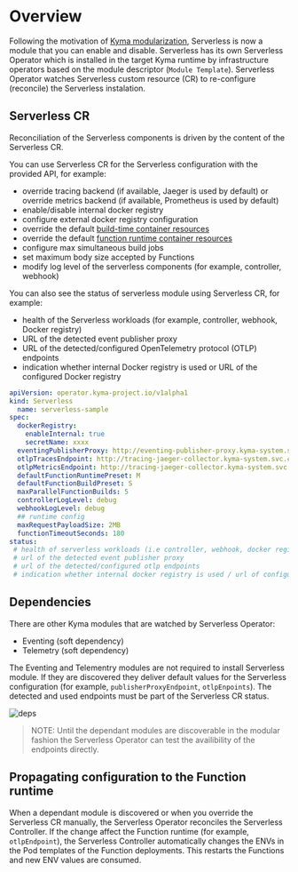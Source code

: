 # Overview

Following the motivation of [Kyma modularization](https://kyma-project.io/docs/kyma/latest/01-overview/#kyma-modules), Serverless is now a module that you can enable and disable. 
Serverless has its own Serverless Operator which is installed in the target Kyma runtime by infrastructure operators based on the module descriptor (`Module Template`).
Serverless Operator watches Serverless custom resource (CR) to re-configure (reconcile) the Serverless instalation.

## Serverless CR

Reconciliation of the Serverless components is driven by the content of the Serverless CR.

You can use Serverless CR for the Serverless configuration with the provided API, for example:
- override tracing backend (if available, Jaeger is used by default) or override metrics backend (if available, Prometheus is used by default)
 - enable/disable internal docker registry
 - configure external docker registry configuration
 - override the default [build-time container resources](/docs/user/07-80-available-presets.md)
 - override the default [function runtime container resources](https://kyma-project.io/docs/kyma/latest/05-technical-reference/svls-09-available-presets/)
 - configure max simultaneous build jobs
 - set maximum body size accepted by Functions
 - modify log level of the serverless components (for example, controller, webhook)

 You can also see the status of serverless module using Serverless CR, for example:
 - health of the Serverless workloads (for example, controller, webhook, Docker registry)
 - URL of the detected event publisher proxy
 - URL of the detected/configured OpenTelemetry protocol (OTLP) endpoints
 - indication whether internal Docker registry is used or URL of the configured Docker registry

```yaml
apiVersion: operator.kyma-project.io/v1alpha1
kind: Serverless
  name: serverless-sample
spec:
  dockerRegistry:
    enableInternal: true
    secretName: xxxx 
  eventingPublisherProxy: http://eventing-publisher-proxy.kyma-system.svc.cluster.local/publish
  otlpTracesEndpoint: http://tracing-jaeger-collector.kyma-system.svc.cluster.local:2342/v1/metrics ##<-- this is a dummy example
  otlpMetricsEndpoint: http://tracing-jaeger-collector.kyma-system.svc.cluster.local:4318/v1/trace
  defaultFunctionRuntimePreset: M
  defaultFunctionBuildPreset: S
  maxParallelFunctionBuilds: 5
  controllerLogLevel: debug
  webhookLogLevel: debug
  ## runtime config
  maxRequestPayloadSize: 2MB
  functionTimeoutSeconds: 180
status:
 # health of serverless workloads (i.e controller, webhook, docker registry installed)
 # url of the detected event publisher proxy
 # url of the detected/configured otlp endpoints
 # indication whether internal docker registry is used / url of configured docker registry
```

## Dependencies

There are other Kyma modules that are watched by Serverless Operator:
 - Eventing (soft dependency)
 - Telemetry (soft dependency)

The Eventing and Telementry modules are not required to install Serverless module. If they are discovered they deliver default values for the Serverless configuration (for example, `publisherProxyEndpoint`, `otlpEnpoints`).
The detected and used endpoints must be part of the Serverless CR status.


![deps](../assets/modular-serverless.drawio.svg)

>NOTE: Until the dependant modules are discoverable in the modular fashion the Serverless Operator can test the availibility of the endpoints directly.

## Propagating configuration to the Function runtime

When a dependant module is discovered or when you override the Serverless CR manually, the Serverless Operator reconciles the Serverless Controller.
If the change affect the Function runtime (for example, `otlpEndpoint`), the Serverless Controller automatically changes the ENVs in the Pod templates of the Function deployments. This restarts the Functions and new ENV values are consumed.